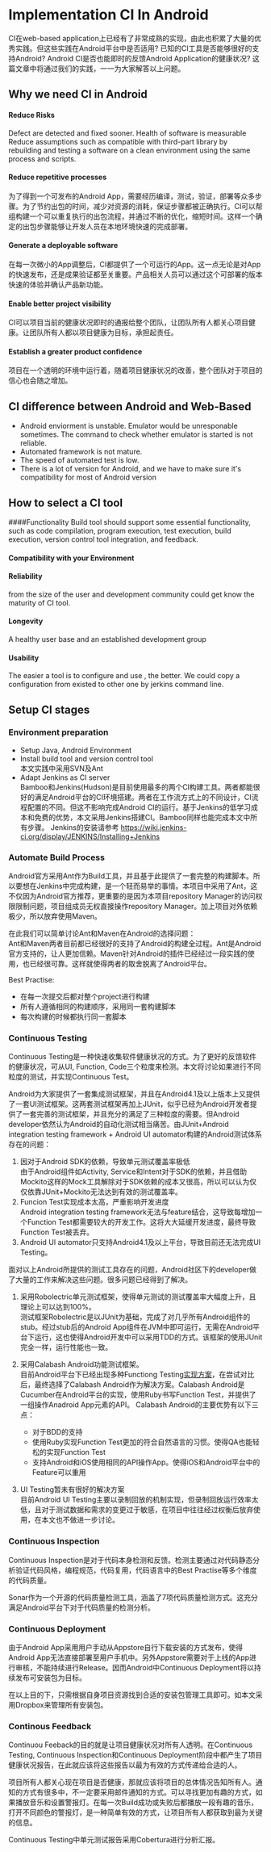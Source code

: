 # Implementation CI In Android
CI在web-based application上已经有了非常成熟的实现，由此也积累了大量的优秀实践。但这些实践在Android平台中是否适用? 已知的CI工具是否能够很好的支持Android? Android CI是否也能即时的反馈Android Application的健康状况? 这篇文章中将通过我们的实践，一一为大家解答以上问题。
## Why we need CI in Android
#### Reduce Risks
Defect are detected and fixed sooner.
Health of software is measurable
Reduce assumptions such as compatible with third-part library by rebuilding and testing a software on a clean environment using the same process and scripts.
#### Reduce repetitive processes
为了得到一个可发布的Android App，需要经历编译，测试，验证，部署等众多步骤。为了节约出包的时间，减少对资源的消耗，保证步骤都被正确执行。CI可以帮组构建一个可以重复执行的出包流程，并通过不断的优化，缩短时间。这样一个确定的出包步骤能够让开发人员在本地环境快速的完成部署。
#### Generate a deployable software
在每一次微小的App调整后，CI都提供了一个可运行的App。这一点无论是对App的快速发布，还是成果验证都至关重要。产品相关人员可以通过这个可部署的版本快速的体验并确认产品新功能。
#### Enable better project visibility
CI可以项目当前的健康状况即时的通报给整个团队，让团队所有人都关心项目健康。让团队所有人都以项目健康为目标，承担起责任。
#### Establish a greater product confidence
项目在一个透明的环境中运行着，随着项目健康状况的改善，整个团队对于项目的信心也会随之增加。

## CI difference between Android and Web-Based
* Android enviorment is unstable. Emulator would be unresponable sometimes. The command to check whether emulator is started is not reliable.
* Automated framework is not mature.
* The speed of automated test is low.
* There is a lot of version for Android, and we have to make sure it's compatibility for most of Android version

## How to select a CI tool
####Functionality
Build tool should support some essential functionality, such as code compilation, program execution, test execution, build execution, version control tool integration, and feedback.
#### Compatibility with your Environment
#### Reliability
from the size of the user and development community could get know the maturity of CI tool.
#### Longevity
A healthy user base and an established development group
#### Usability
The easier a tool is to configure and use , the better.
We could copy a configuration from existed to other one by jerkins command line.

## Setup CI stages


### Environment preparation
* Setup Java, Android Environment
* Install build tool and version control tool<br/>
本文实践中采用SVN及Ant
* Adapt Jenkins as CI server<br/>
Bamboo和Jenkins(Hudson)是目前使用最多的两个CI构建工具。两者都能很好的满足Android平台的CI环境搭建。两者在工作流方式上的不同设计，CI流程配置的不同。但这不影响完成Android CI的运行。基于Jenkins的低学习成本和免费的优势，本文采用Jenkins搭建CI。Bamboo同样也能完成本文中所有步骤。
Jenkins的安装请参考 <https://wiki.jenkins-ci.org/display/JENKINS/Installing+Jenkins>


### Automate Build Process
Android官方采用Ant作为Build工具，并且基于此提供了一套完整的构建脚本。所以要想在Jenkins中完成构建，是一个轻而易举的事情。本项目中采用了Ant，这不仅因为Android官方推荐，更重要的是因为本项目repository Manager的访问权限限制问题，项目组成员无权直接操作repository Manager。加上项目对外依赖极少，所以放弃使用Maven。

在此我们可以简单讨论Ant和Maven在Android的选择问题：<br/>
Ant和Maven两者目前都已经很好的支持了Android的构建全过程。Ant是Android官方支持的，让人更加信赖。Maven针对Android的插件已经经过一段实践的使用，也已经很可靠。这样就使得两者的取舍脱离了Android平台。

Best Practise:

* 在每一次提交后都对整个project进行构建* 所有人遵循相同的构建顺序，采用同一套构建脚本* 每次构建的时候都执行同一套脚本

### Continuous Testing
Continuous Testing是一种快速收集软件健康状况的方式。为了更好的反馈软件的健康状况，可从UI, Function, Code三个粒度来检测。本文将讨论如果进行不同粒度的测试，并实现Continuous Test。

Android为大家提供了一套集成测试框架，并且在Android4.1及以上版本上又提供了一套UI测试框架。这两套测试框架再加上JUnit，似乎已经为Android开发者提供了一套完善的测试框架，并且充分的满足了三种粒度的需要。但Android developer依然认为Android的自动化测试相当痛苦。由JUnit+Android integration testing framework + Android UI automator构建的Android测试体系存在的问题：

1. 因对于Android SDK的依赖，导致单元测试覆盖率极低<br/>
由于Android组件如Activity, Service和Intent对于SDK的依赖，并且借助Mockito这样的Mock工具解除对于SDK依赖的成本又很高，所以可以认为仅仅依靠JUnit+Mockito无法达到有效的测试覆盖率。
2. Funcion Test实现成本太高，严重影响开发进度<br/>
Android integration testing framework无法与feature结合，这导致每增加一个Function Test都需要较大的开发工作。这将大大延缓开发进度，最终导致Function Test被丢弃。
3. Android UI automator只支持Android4.1及以上平台，导致目前还无法完成UI Testing。

面对以上Android所提供的测试工具存在的问题，Android社区下的developer做了大量的工作来解决这些问题。很多问题已经得到了解决。

1. 采用Robolectric单元测试框架，使得单元测试的测试覆盖率大幅度上升，且理论上可以达到100%。<br/>
测试框架Robolectric是以JUnit为基础，完成了对几乎所有Android组件的stub。经过stub后的Android App组件在JVM中即可运行，无需在Android平台下运行，这也使得Android开发中可以采用TDD的方式。该框架的使用JUnit完全一样，运行性能也一致。
2. 采用Calabash Android功能测试框架。<br/>
目前Android平台下已经出现多种Functiong Testing[实现方案](http://stackoverflow.com/questions/2673746/gui-testing-with-instrumentation-in-android)，在尝试对比后，最终选择了Calabash Android作为解决方案。Calabash Android是Cucumber在Android平台的实现，使用Ruby书写Function Test，并提供了一组操作Anadroid App元素的API。
Calabash Android的主要优势有以下三点：
 	* 对于BDD的支持
 	* 使用Ruby实现Function Test更加的符合自然语言的习惯。使得QA也能轻松的实现Function Test
 	* 支持Android和iOS使用相同的API操作App。使得iOS和Android平台中的Feature可以重用

3. UI Testing暂未有很好的解决方案<br/>
目前Android UI Testing主要以录制回放的机制实现，但录制回放运行效率太低，且对于测试数据和需求的变更过于敏感，在项目中往往经过权衡后放弃使用，在本文也不做进一步讨论。

### Continuous Inspection
Continuous Inspection是对于代码本身检测和反馈。检测主要通过对代码静态分析验证代码风格，编程规范，代码复用，代码语言中的Best Practise等多个维度的代码质量。

Sonar作为一个开源的代码质量检测工具，涵盖了7项代码质量检测方式。这充分满足Android平台下对于代码质量的检测分析。
### Continuous Deployment
由于Android App采用用户手动从Appstore自行下载安装的方式发布，使得Android App无法直接部署至用户手机中。另外Appstore需要对于上线的App进行审核，不能持续进行Release。因而Android中Continuous Deployment将以持续发布可安装包为目标。

在以上目的下，只需根据自身项目资源找到合适的安装包管理工具即可。如本文采用Dropbox来管理所有安装包。
### Continous Feedback
Continuou Feeback的目的就是让项目健康状况对所有人透明。在Continuous Testing, Continuous Inspection和Continuous Deployment阶段中都产生了项目健康状况报告，在此就应该将这些报告以最为有效的方式传递给合适的人。

项目所有人都关心现在项目是否健康，那就应该将项目的总体情况告知所有人。通知的方式有很多中，不一定要采用邮件通知的方式。可以寻找更加有趣的方式，如果播放音乐和设置警报灯。在每一次Build成功或失败后都播放一段有趣的音乐，打开不同颜色的警报灯，是一种简单有效的方式，让项目所有人都获取到最为关键的信息。

Continuous Testing中单元测试报告采用Cobertura进行分析汇报。


